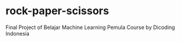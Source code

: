 # rock-paper-scissors
Final Project of Belajar Machine Learning Pemula Course by Dicoding Indonesia
